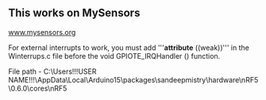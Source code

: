 ## This works on MySensors

www.mysensors.org

For external interrupts to work, you must add '''__attribute__ ((weak))''' in the Winterrups.c file before the void GPIOTE_IRQHandler () function.

File path - C:\Users\!!!USER NAME!!!\AppData\Local\Arduino15\packages\sandeepmistry\hardware\nRF5\0.6.0\cores\nRF5
